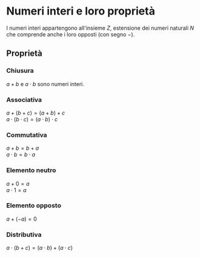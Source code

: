 # Numeri interi e loro proprietà

I numeri interi appartengono all'insieme $Z$, estensione dei numeri naturali $N$
che comprende anche i loro opposti (con segno $-$).

## Proprietà

### Chiusura

$a + b$ e $a \cdot b$ sono numeri interi.

### Associativa

$a + (b + c) = (a + b) + c$\
$a \cdot (b \cdot c) = (a \cdot b) \cdot c$

### Commutativa

$a + b = b + a$\
$a \cdot b = b \cdot a$

### Elemento neutro

$a + 0 = a$\
$a \cdot 1 = a$

### Elemento opposto

$a + (-a) = 0$

### Distributiva

$a \cdot (b + c) = (a \cdot b) + (a \cdot c)$
